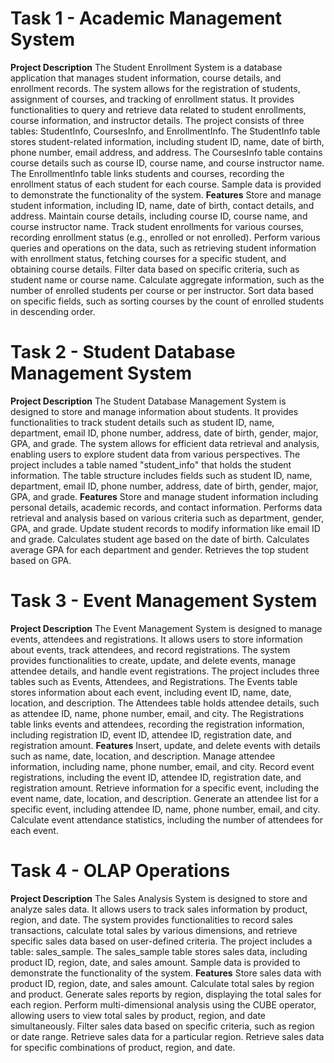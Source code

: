 # Task 1 - Academic Management System
**Project Description**
The Student Enrollment System is a database application that manages student information, course details, and enrollment records. The system allows for the registration of students, assignment of courses, and tracking of enrollment status. It provides functionalities to query and retrieve data related to student enrollments, course information, and instructor details.
The project consists of three tables: StudentInfo, CoursesInfo, and EnrollmentInfo. The StudentInfo table stores student-related information, including student ID, name, date of birth, phone number, email address, and address. The CoursesInfo table contains course details such as course ID, course name, and course instructor name. The EnrollmentInfo table links students and courses, recording the enrollment status of each student for each course. Sample data is provided to demonstrate the functionality of the system.
**Features**
Store and manage student information, including ID, name, date of birth, contact details, and address.
Maintain course details, including course ID, course name, and course instructor name.
Track student enrollments for various courses, recording enrollment status (e.g., enrolled or not enrolled).
Perform various queries and operations on the data, such as retrieving student information with enrollment status, fetching courses for a specific student, and obtaining course details.
Filter data based on specific criteria, such as student name or course name.
Calculate aggregate information, such as the number of enrolled students per course or per instructor.
Sort data based on specific fields, such as sorting courses by the count of enrolled students in descending order.

# Task 2 - Student Database Management System
**Project Description**
The Student Database Management System is designed to store and manage information about students. It provides functionalities to track student details such as student ID, name, department, email ID, phone number, address, date of birth, gender, major, GPA, and grade. The system allows for efficient data retrieval and analysis, enabling users to explore student data from various perspectives.
The project includes a table named "student_info" that holds the student information. The table structure includes fields such as student ID, name, department, email ID, phone number, address, date of birth, gender, major, GPA, and grade.
**Features**
Store and manage student information including personal details, academic records, and contact information.
Performs data retrieval and analysis based on various criteria such as department, gender, GPA, and grade.
Update student records to modify information like email ID and grade.
Calculates student age based on the date of birth.
Calculates average GPA for each department and gender.
Retrieves the top student based on GPA.

# Task 3 - Event Management System
**Project Description**
The Event Management System is designed to manage events, attendees and registrations. It allows users to store information about events, track attendees, and record registrations. The system provides functionalities to create, update, and delete events, manage attendee details, and handle event registrations.
The project includes three tables such as Events, Attendees, and Registrations. The Events table stores information about each event, including event ID, name, date, location, and description. The Attendees table holds attendee details, such as attendee ID, name, phone number, email, and city. The Registrations table links events and attendees, recording the registration information, including registration ID, event ID, attendee ID, registration date, and registration amount.
**Features**
Insert, update, and delete events with details such as name, date, location, and description.
Manage attendee information, including name, phone number, email, and city.
Record event registrations, including the event ID, attendee ID, registration date, and registration amount.
Retrieve information for a specific event, including the event name, date, location, and description.
Generate an attendee list for a specific event, including attendee ID, name, phone number, email, and city.
Calculate event attendance statistics, including the number of attendees for each event.

# Task 4 - OLAP Operations
**Project Description**
The Sales Analysis System is designed to store and analyze sales data. It allows users to track sales information by product, region, and date. The system provides functionalities to record sales transactions, calculate total sales by various dimensions, and retrieve specific sales data based on user-defined criteria.
The project includes a table: sales_sample. The sales_sample table stores sales data, including product ID, region, date, and sales amount. Sample data is provided to demonstrate the functionality of the system.
**Features**
Store sales data with product ID, region, date, and sales amount.
Calculate total sales by region and product.
Generate sales reports by region, displaying the total sales for each region.
Perform multi-dimensional analysis using the CUBE operator, allowing users to view total sales by product, region, and date simultaneously.
Filter sales data based on specific criteria, such as region or date range.
Retrieve sales data for a particular region.
Retrieve sales data for specific combinations of product, region, and date.
